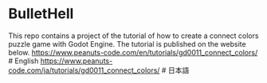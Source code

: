 # BulletHell
This repo contains a project of the tutorial of how to create a connect colors puzzle game with Godot Engine.
The tutorial is published on the website below.
https://www.peanuts-code.com/en/tutorials/gd0011_connect_colors/ # English
https://www.peanuts-code.com/ja/tutorials/gd0011_connect_colors/ # 日本語
